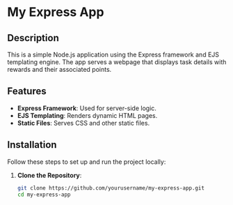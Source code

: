 # My Express App

## Description

This is a simple Node.js application using the Express framework and EJS templating engine. The app serves a webpage that displays task details with rewards and their associated points.

## Features

- **Express Framework**: Used for server-side logic.
- **EJS Templating**: Renders dynamic HTML pages.
- **Static Files**: Serves CSS and other static files.

## Installation

Follow these steps to set up and run the project locally:

1. **Clone the Repository**:

   ```bash
   git clone https://github.com/yourusername/my-express-app.git
   cd my-express-app

